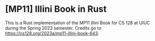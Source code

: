 # [MP11] Illini Book in Rust
This is a Rust implementation of the MP11 Illini Book for CS 128 at UIUC during the Spring 2023 semester. 
Credits go to https://cs128.org/2023a/mp11-illini-book-643.